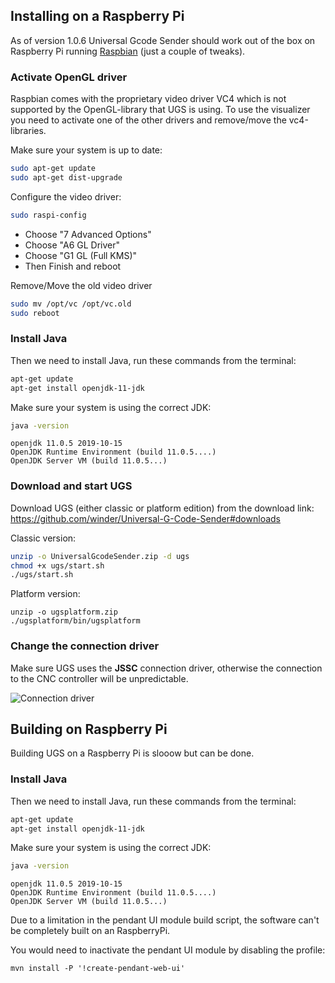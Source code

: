 ## Installing on a Raspberry Pi
As of version 1.0.6 Universal Gcode Sender should work out of the box on Raspberry Pi running [Raspbian](https://www.raspberrypi.org/downloads/raspbian/) (just a couple of tweaks).

### Activate OpenGL driver
Raspbian comes with the proprietary video driver VC4 which is not supported by the OpenGL-library that UGS is using. To use the visualizer you need to activate one of the other drivers and remove/move the vc4-libraries.

Make sure your system is up to date:
```bash
sudo apt-get update
sudo apt-get dist-upgrade
```

Configure the video driver:
```bash
sudo raspi-config
```
* Choose "7 Advanced Options"
* Choose "A6 GL Driver"
* Choose "G1 GL (Full KMS)"
* Then Finish and reboot

Remove/Move the old video driver
```bash
sudo mv /opt/vc /opt/vc.old
sudo reboot
```

### Install Java
Then we need to install Java, run these commands from the terminal: 
```bash
apt-get update
apt-get install openjdk-11-jdk
```

Make sure your system is using the correct JDK:
```bash
java -version
```

```
openjdk 11.0.5 2019-10-15
OpenJDK Runtime Environment (build 11.0.5....)
OpenJDK Server VM (build 11.0.5...)
```

### Download and start UGS
Download UGS (either classic or platform edition) from the download link: https://github.com/winder/Universal-G-Code-Sender#downloads

Classic version:
```bash
unzip -o UniversalGcodeSender.zip -d ugs
chmod +x ugs/start.sh
./ugs/start.sh
```

Platform version:
```
unzip -o ugsplatform.zip
./ugsplatform/bin/ugsplatform
```

### Change the connection driver
Make sure UGS uses the **JSSC** connection driver, otherwise the connection to the CNC controller will be unpredictable.

![Connection driver](https://user-images.githubusercontent.com/8962024/40659348-4a279b84-634e-11e8-91f6-19bcc6f0e16e.png)

## Building on Raspberry Pi
Building UGS on a Raspberry Pi is slooow but can be done.

### Install Java
Then we need to install Java, run these commands from the terminal: 
```bash
apt-get update
apt-get install openjdk-11-jdk
```

Make sure your system is using the correct JDK:
```bash
java -version
```

```
openjdk 11.0.5 2019-10-15
OpenJDK Runtime Environment (build 11.0.5....)
OpenJDK Server VM (build 11.0.5...)
```

Due to a limitation in the pendant UI module build script, the software can't be completely built on an RaspberryPi. 

You would need to inactivate the pendant UI module by disabling the profile:
```
mvn install -P '!create-pendant-web-ui'
```